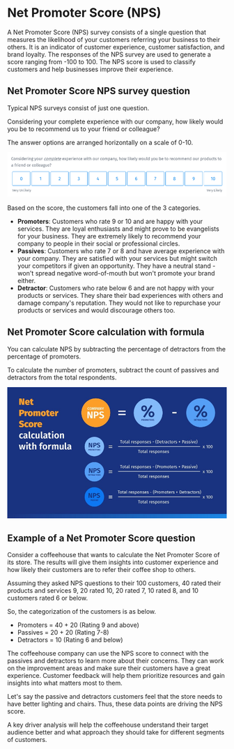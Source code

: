 ﻿# Net Promoter Score (NPS)

A Net Promoter Score (NPS) survey consists of a single question that measures the likelihood of your customers referring your business to their others. It is an indicator of customer experience, customer satisfaction, and brand loyalty. The responses of the NPS survey are used to generate a score ranging from -100 to 100. The NPS score is used to classify customers and help businesses improve their experience.

## Net Promoter Score NPS survey question
Typical NPS surveys consist of just one question.

Considering your complete experience with our company, how likely would you be to recommend us to your friend or colleague?

The answer options are arranged horizontally on a scale of 0-10.

![NPS](../images/Net-Promoter-Score-question.png)

Based on the score, the customers fall into one of the 3 categories.

- **Promoters**: Customers who rate 9 or 10 and are happy with your services. They are loyal enthusiasts and might prove to be evangelists for your business. They are extremely likely to recommend your company to people in their social or professional circles.
- **Passives**: Customers who rate 7 or 8 and have average experience with your company. They are satisfied with your services but might switch your competitors if given an opportunity. They have a neutral stand - won't spread negative word-of-mouth but won't promote your brand either.
- **Detractor**: Customers who rate below 6 and are not happy with your products or services. They share their bad experiences with others and damage company's reputation. They would not like to repurchase your products or services and would discourage others too.

## Net Promoter Score calculation with formula

You can calculate NPS by subtracting the percentage of detractors from the percentage of promoters.

To calculate the number of promoters, subtract the count of passives and detractors from the total respondents.

![NPS Formula](../images/NPS-formula.jpg)

## Example of a Net Promoter Score question

Consider a coffeehouse that wants to calculate the Net Promoter Score of its store. The results will give them insights into customer experience and how likely their customers are to refer their coffee shop to others.

Assuming they asked NPS questions to their 100 customers, 40 rated their products and services 9, 20 rated 10, 20 rated 7, 10 rated 8, and 10 customers rated 6 or below.

So, the categorization of the customers is as below.
- Promoters = 40 + 20 (Rating 9 and above)
- Passives = 20 + 20 (Rating 7-8)
- Detractors = 10 (Rating 6 and below)

The coffeehouse company can use the NPS score to connect with the passives and detractors to learn more about their concerns. They can work on the improvement areas and make sure their customers have a great experience. Customer feedback will help them prioritize resources and gain insights into what matters most to them.

Let's say the passive and detractors customers feel that the store needs to have better lighting and chairs. Thus, these data points are driving the NPS score.

A key driver analysis will help the coffeehouse understand their target audience better and what approach they should take for different segments of customers.